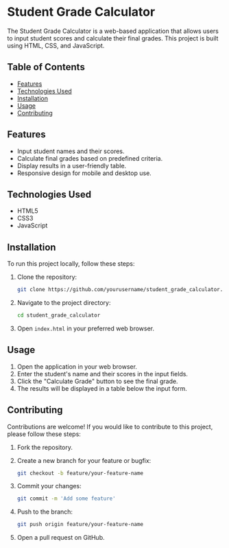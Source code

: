 # Student Grade Calculator

The Student Grade Calculator is a web-based application that allows users to input student scores and calculate their final grades. This project is built using HTML, CSS, and JavaScript.

## Table of Contents

- [Features](#features)
- [Technologies Used](#technologies-used)
- [Installation](#installation)
- [Usage](#usage)
- [Contributing](#contributing)


## Features

- Input student names and their scores.
- Calculate final grades based on predefined criteria.
- Display results in a user-friendly table.
- Responsive design for mobile and desktop use.

## Technologies Used

- HTML5
- CSS3
- JavaScript

## Installation

To run this project locally, follow these steps:

1. Clone the repository:

    ```bash
    git clone https://github.com/yourusername/student_grade_calculator.git
    ```

2. Navigate to the project directory:

    ```bash
    cd student_grade_calculator
    ```

3. Open `index.html` in your preferred web browser.

## Usage

1. Open the application in your web browser.
2. Enter the student's name and their scores in the input fields.
3. Click the "Calculate Grade" button to see the final grade.
4. The results will be displayed in a table below the input form.

## Contributing

Contributions are welcome! If you would like to contribute to this project, please follow these steps:

1. Fork the repository.
2. Create a new branch for your feature or bugfix:

    ```bash
    git checkout -b feature/your-feature-name
    ```

3. Commit your changes:

    ```bash
    git commit -m 'Add some feature'
    ```

4. Push to the branch:

    ```bash
    git push origin feature/your-feature-name
    ```

5. Open a pull request on GitHub.


